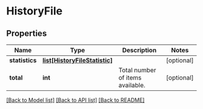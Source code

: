 # HistoryFile

## Properties
Name | Type | Description | Notes
------------ | ------------- | ------------- | -------------
**statistics** | [**list[HistoryFileStatistic]**](HistoryFileStatistic.md) |  | [optional] 
**total** | **int** | Total number of items available. | [optional] 

[[Back to Model list]](../README.md#documentation-for-models) [[Back to API list]](../README.md#documentation-for-api-endpoints) [[Back to README]](../README.md)


